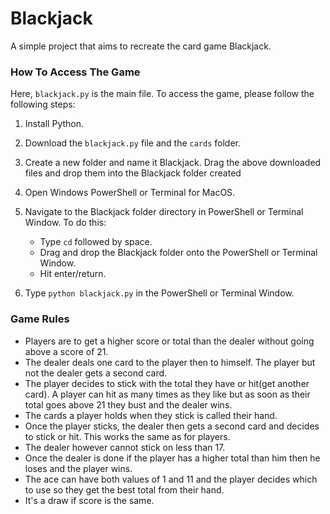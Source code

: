 # Blackjack


A simple project that aims to recreate the card game Blackjack.

### How To Access The Game

Here, `blackjack.py` is the main file.
To access the game, please follow the following steps:

1. Install Python.

2. Download the `blackjack.py` file and the `cards` folder.

3. Create a new folder and name it Blackjack. Drag the above downloaded files and drop them into the Blackjack folder created

4. Open Windows PowerShell or Terminal for MacOS.

5. Navigate to the Blackjack folder directory in PowerShell or Terminal Window. To do this:
   - Type `cd` followed by space.
   - Drag and drop the Blackjack folder onto the PowerShell or Terminal Window.
   - Hit enter/return.
   
6. Type `python blackjack.py` in the PowerShell or Terminal Window. 

### Game Rules 

- Players are to get a higher score or total than the dealer without going  above a score of 21.
- The dealer deals one card to the player then to himself. The player but not the dealer gets a second card. 
- The player decides to stick with the total they have or hit(get another card). A player can hit as many times as they like 
but as soon as their total goes above 21 they bust and the dealer wins.
- The cards a player holds when they stick is called their hand. 
- Once the player sticks, the dealer then gets a second card and decides to stick or hit. This works the same as for players.
- The dealer however cannot stick on less than 17.
- Once the dealer is done if the player has a higher total than him then he loses and the player wins.
- The ace can have both values of 1 and 11 and the player decides which to use so they get the best total from their hand.
- It's a draw if score is the same.
